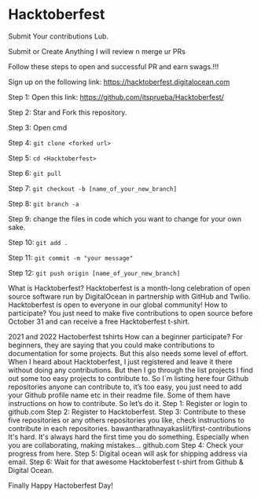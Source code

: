# Hacktoberfest
Submit Your contributions Lub.


Submit or Create Anything
I will review n merge ur PRs

Follow these steps to open and successful PR and earn swags.!!!

Sign up on the following link: https://hacktoberfest.digitalocean.com

Step 1: Open this link: https://github.com/itsprueba/Hacktoberfest/

Step 2: Star and Fork this repository. 

Step 3: Open cmd 

Step 4: ```git clone <forked url>```
  
Step 5: ```cd <Hacktoberfest>```
  
Step 6: ```git pull```

Step 7: ```git checkout -b [name_of_your_new_branch]```

Step 8: ```git branch -a```

Step 9: change the files in code which you want to change for your own sake.

Step 10: ```git add .```

Step 11: ```git commit -m "your message"```

Step 12: ```git push origin [name_of_your_new_branch]```

What is Hacktoberfest?
Hacktoberfest is a month-long celebration of open source software run by DigitalOcean in partnership with GitHub and Twilio. Hacktoberfest is open to everyone in our global community!
How to participate?
You just need to make five contributions to open source before October 31 and can receive a free Hacktoberfest t-shirt.

2021 and 2022 Hactoberfest tshirts
How can a beginner participate?
For beginners, they are saying that you could make contributions to documentation for some projects. But this also needs some level of effort. When I heard about Hacktoberfest, I just registered and leave it there without doing any contributions. But then I go through the list projects I find out some too easy projects to contribute to. So I`m listing here four Github repositories anyone can contribute to, it’s too easy, you just need to add your Github profile name etc in their readme file. Some of them have instructions on how to contribute. So let’s do it.
Step 1: Register or login to github.com
Step 2: Register to Hacktoberfest.
Step 3: Contribute to these five repositories or any others repositories you like, check instructions to contribute in each repositories.
bawantharathnayakasliit/first-contributions
It's hard. It's always hard the first time you do something. Especially when you are collaborating, making mistakes…
github.com
Step 4: Check your progress from here.
Step 5: Digital ocean will ask for shipping address via email.
Step 6: Wait for that awesome Hacktoberfest t-shirt from Github & Digital Ocean.

Finally Happy Hactoberfest Day!
